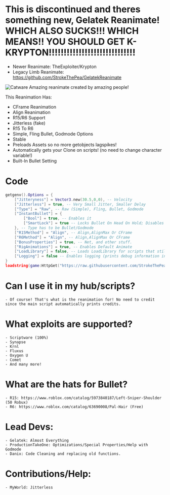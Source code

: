 # This is discontinued and theres something new, Gelatek Reanimate! WHICH ALSO SUCKS!!! WHICH MEANS!! YOU SHOULD GET K-KRYPTON!!!!!!!!!!!!!!!!!!!!!!!!!!!!!
- Newer Reanimate: TheExploiter/Krypton
- Legacy Limb Reanimate: https://github.com/StrokeThePea/GelatekReanimate






![Catware](https://user-images.githubusercontent.com/76650942/168428908-67cb7955-2322-4f50-ad09-5837290ca456.jpg)
Amazing reanimate created by amazing people!


This Reanimation Has:
- CFrame Reanimation
- Align Reanimation
- R15/R6 Support
- Jitterless (fake)
- R15 To R6
- Simple, Fling Bullet, Godmode Options
- Stable
- Preloads Assets so no more getobjects lagspikes!
- Automatically gets your Clone on scripts! (no need to change character variable!)
- Built-In Bullet Setting

# Code
```lua
getgenv().Options = {
	["Jitteryness"] = Vector3.new(30.5,0,0), -- Velocity
	["Jitterless"] = true, -- Very Small Jitter, Smaller Delay
	["Type"] = "Raw", -- Raw (Simple), Fling, Bullet, Godmode
	["InstantBullet"] = {
		["Bool"] = true, -- Enables it
		["SmartLock"] = true -- Locks Bullet On Head On Hold; Disables "Bullet Follow Pointer" Thingy on hold.
	}, -- Type has to be Bullet/Godmode
	["R15Method"] = "Align", -- Align,AlignMax Or CFrame
	["R6Method"] = "Align", -- Align,AlignMax Or CFrame
	["BonusProperties"] = true, -- Net, and other stuff.
	["RigAnimations"] = true, -- Enables Default Animate
	["LoadLibrary"] = false, -- Loads LoadLibrary for scripts that still use it.
	["Logging"] = false -- Enables logging (prints debug information in console)
}
loadstring(game:HttpGet("https://raw.githubusercontent.com/StrokeThePea/CatwareReanimate/main/src/Source.lua"))()
```

  # Can I use it in my hub/scripts?
    - Of course! That's what is the reanimation for! No need to credit since the main script automatically prints credits.
  # What exploits are supported?
    - Scriptware (100%)
    - Synapse
    - Krnl
    - Fluxus
    - Oxygen U
    - Comet
    - And many more!
    
   # What are the hats for Bullet?
    - R15: https://www.roblox.com/catalog/5973840187/Left-Sniper-Shoulder (50 Robux)
    - R6: https://www.roblox.com/catalog/63690008/Pal-Hair (Free)
   # Lead Devs:
	- Gelatek: Almost Everything
	- ProductionTakeOne: Optimizations/Special Properties/Help with Godmode
 	- Danix: Code Cleaning and replacing old functions.
   # Contributions/Help:
	- MyWorld: Jitterless
